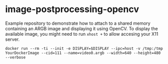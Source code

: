 # image-postprocessing-opencv

Example repository to demonstrate how to attach to a shared memory containing
an ARGB image and displaying it using OpenCV. To display the available image, you
might need to run `xhost +` to allow accesing your X11 server.

```
docker run --rm -ti --init -e DISPLAY=$DISPLAY --ipc=host -v /tmp:/tmp YourDockerImage --cid=111 --name=video0.argb --width=640 --height=480 --verbose
```
